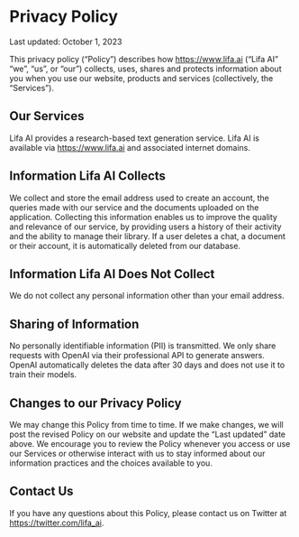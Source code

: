 # Privacy Policy

Last updated: October 1, 2023

This privacy policy (“Policy”) describes how https://www.lifa.ai (“Lifa AI” “we”, “us”, or “our”) collects, uses, shares and protects information about you when you use our website, products and services (collectively, the “Services”).

## Our Services

Lifa AI provides a research-based text generation service. Lifa AI is available via https://www.lifa.ai and associated internet domains.

## Information Lifa AI Collects

We collect and store the email address used to create an account, the queries made with our service and the documents uploaded on the application. Collecting this information enables us to improve the quality and relevance of our service, by providing users a history of their activity and the ability to manage their library. If a user deletes a chat, a document or their account, it is automatically deleted from our database.

## Information Lifa AI Does Not Collect

We do not collect any personal information other than your email address.

## Sharing of Information

No personally identifiable information (PII) is transmitted. We only share requests with OpenAI via their professional API to generate answers. OpenAI automatically deletes the data after 30 days and does not use it to train their models.

## Changes to our Privacy Policy

We may change this Policy from time to time. If we make changes, we will post the revised Policy on our website and update the “Last updated” date above. We encourage you to review the Policy whenever you access or use our Services or otherwise interact with us to stay informed about our information practices and the choices available to you.

## Contact Us

If you have any questions about this Policy, please contact us on Twitter at <https://twitter.com/lifa_ai>.
